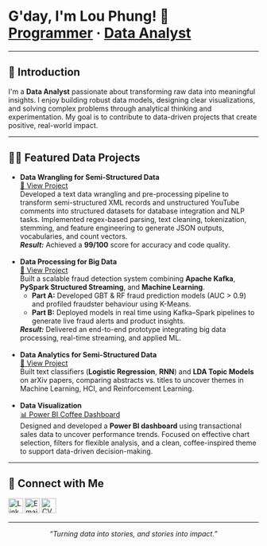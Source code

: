 <h1 align="left">G'day, I'm Lou Phung! 👋<br/>
<a href="https://github.com/huypa/Portfolio">Programmer</a> · 
<a href="https://www.linkedin.com/in/anh-huy-phung-a16503212/">Data Analyst</a>
</h1>

---

<h2>👋 Introduction</h2>
<p>
I'm a <b>Data Analyst</b> passionate about transforming raw data into meaningful insights. 
I enjoy building robust data models, designing clear visualizations, and solving complex problems 
through analytical thinking and experimentation. My goal is to contribute to data-driven projects 
that create positive, real-world impact.
</p>

---

<h2>👨‍💻 Featured Data Projects</h2>

<ul>
  <li>
    <b>Data Wrangling for Semi-Structured Data</b><br/>
    <a href="https://github.com/huypa/Portfolio-Data-Wrangling/blob/main/README.md">📂 View Project</a><br/>
    Developed a text data wrangling and pre-processing pipeline to transform semi-structured XML records 
    and unstructured YouTube comments into structured datasets for database integration and NLP tasks. 
    Implemented regex-based parsing, text cleaning, tokenization, stemming, and feature engineering 
    to generate JSON outputs, vocabularies, and count vectors. <br/>
    <i><b>Result:</b></i> Achieved a <b>99/100</b> score for accuracy and code quality.
  </li>
  <br/>
  <li>
    <b>Data Processing for Big Data</b><br/>
    <a href="https://github.com/huypa/Portfolio-Big-Data-Processing">📂 View Project</a><br/>
    Built a scalable fraud detection system combining <b>Apache Kafka</b>, <b>PySpark Structured Streaming</b>, 
    and <b>Machine Learning</b>. 
    <ul>
      <li><b>Part A:</b> Developed GBT & RF fraud prediction models (AUC > 0.9) and profiled fraudster behaviour using K-Means.</li>
      <li><b>Part B:</b> Deployed models in real time using Kafka–Spark pipelines to generate live fraud alerts and product insights.</li>
    </ul>
    <i><b>Result:</b></i> Delivered an end-to-end prototype integrating big data processing, real-time streaming, and applied ML.
  </li>
  <br/>
  <li>
    <b>Data Analytics for Semi-Structured Data</b><br/>
    <a href="https://github.com/huypa/Portfolio-Data-analytics-for-semi-structured-data/tree/main">📂 View Project</a><br/>
    Built text classifiers (<b>Logistic Regression</b>, <b>RNN</b>) and <b>LDA Topic Models</b> on arXiv papers, 
    comparing abstracts vs. titles to uncover themes in Machine Learning, HCI, and Reinforcement Learning.
  </li>
  <br/>
  <li>
    <b>Data Visualization</b><br/>
    <a href="https://github.com/huypa/Portfolio-Power-BI-Coffee-Dashboard/blob/main/README.md">📊 Power BI Coffee Dashboard</a><br/>
    Designed and developed a <b>Power BI dashboard</b> using transactional sales data to uncover performance trends. 
    Focused on effective chart selection, filters for flexible analysis, and a clean, coffee-inspired theme 
    to support data-driven decision-making.
  </li>
</ul>

---

<h2>🤝 Connect with Me</h2>

<p>
  <a href="https://www.linkedin.com/in/anh-huy-phung-a16503212/" target="_blank">
    <img align="left" alt="LinkedIn" width="30px" 
         src="https://cdn.jsdelivr.net/gh/devicons/devicon/icons/linkedin/linkedin-original.svg"/>
  </a>

  <a href="mailto:huyphung.work@gmail.com" target="_blank">
    <img align="left" alt="Email" width="30px" 
         src="https://cdn-icons-png.flaticon.com/512/732/732200.png"/>
  </a>

  <a href="https://drive.google.com/drive/u/1/folders/1BhusqZUTWcGH5zpAnNsFUUGvlaTc3eC3" target="_blank">
    <img align="left" alt="CV" width="30px" 
         src="https://cdn-icons-png.flaticon.com/512/3135/3135755.png"/>
  </a>
</p>

<br/><br/>

---

<p align="center">
  <i>“Turning data into stories, and stories into impact.”</i>
</p>
